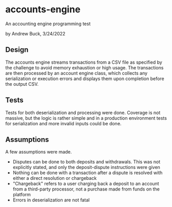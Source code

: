# accounts-engine
An accounting engine programming test

by Andrew Buck, 3/24/2022

## Design
The accounts engine streams transactions from a CSV file as specified by the challenge to avoid memory exhaustion or high usage. The transactions are then processed by an account engine class, which collects any serialization or execution errors and displays them upon completion before the output CSV.

## Tests
Tests for both deserialization and processing were done. Coverage is not massive, but the logic is rather simple and in a production environment tests for serialization and more invalid inputs could be done.

## Assumptions
A few assumptions were made. 
- Disputes can be done to both deposits and withdrawals. This was not explicitly stated, and only the deposit-dispute instructions were given
- Nothing can be done with a transaction after a dispute is resolved with either a direct resolution or chargeback
- "Chargeback" refers to a user charging back a deposit to an account from a third-party processor, not a purchase made from funds on the platform
- Errors in deserialization are not fatal
